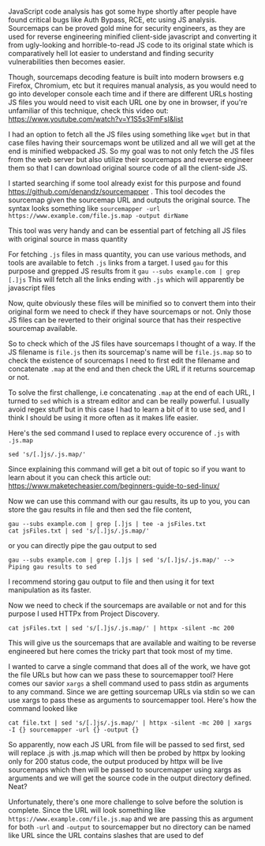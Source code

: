 
JavaScript code analysis has got some hype shortly after people have found critical bugs like Auth Bypass, RCE, etc using JS analysis. Sourcemaps can be proved gold mine for security engineers, as they are used for reverse engineering minified client-side javascript and converting it from ugly-looking and horrible-to-read JS code to its original state which is comparatively hell lot easier to understand and finding security vulnerabilities then becomes easier.

Though, sourcemaps decoding feature is built into modern browsers e.g Firefox, Chromium, etc but it requires manual analysis, as you would need to go into developer console each time and if there are different URLs hosting JS files you would need to visit each URL one by one in browser, if you're unfamiliar of this technique, check this video out: https://www.youtube.com/watch?v=Y1S5s3FmFsI&list

I had an option to fetch all the JS files using something like `wget` but in that case files having their sourcemaps wont be utilized and all we will get at the end is minified webpacked JS. So my goal was to not only fetch the JS files from the web server but also utilize their sourcemaps and reverse engineer them so that I can download original source code of all the client-side JS.

I started searching if some tool already exist for this purpose and found https://github.com/denandz/sourcemapper . This tool decodes the sourcemap given the sourcemap URL and outputs the original source. The syntax looks something like
` sourcemapper -url https://www.example.com/file.js.map -output dirName `

This tool was very handy and can be essential part of fetching all JS files with original source in mass quantity

For fetching `.js` files in mass quantity, you can use various methods, and tools are available to fetch `.js` links from a target. I used `gau` for this purpose and grepped JS results from it
``` gau --subs example.com | grep [.]js ```
This will fetch all the links ending with `.js` which will apparently be javascript files

Now, quite obviously these files will be minified so to convert them into their original form we need to check if they have sourcemaps or not. Only those JS files can be reverted to their original source that has their respective sourcemap available.

So to check which of the JS files have sourcemaps I thought of a way. If the JS filename is `file.js` then its sourcemap's name will be `file.js.map` so to check the existence of sourcemaps I need to first edit the filename and concatenate `.map` at the end and then check the URL if it returns sourcemap or not.

To solve the first challenge, i.e concatenating `.map` at the end of each URL, I turned to `sed` which is a stream editor and can be really powerful. I usually avoid regex stuff but in this case I had to learn a bit of it to use sed, and I think I should be using it more often as it makes life easier.

Here's the sed command I used to replace every occurence of `.js` with `.js.map`
```
sed 's/[.]js/.js.map/'
```
Since explaining this command will get a bit out of topic so if you want to learn about it you can check this article out: https://www.maketecheasier.com/beginners-guide-to-sed-linux/

Now we can use this command with our gau results, its up to you, you can store the gau results in file and then sed the file content,
```
gau --subs example.com | grep [.]js | tee -a jsFiles.txt
cat jsFiles.txt | sed 's/[.]js/.js.map/'
```
 or you can directly pipe the gau output to sed

```
gau --subs example.com | grep [.]js | sed 's/[.]js/.js.map/' --> Piping gau results to sed
```

I recommend storing gau output to file and then using it for text manipulation as its faster.

Now we need to check if the sourcemaps are available or not and for this purpose I used HTTPx from Project Discovery.
```
cat jsFiles.txt | sed 's/[.]js/.js.map/' | httpx -silent -mc 200
```
This will give us the sourcemaps that are available and waiting to be reverse engineered but here comes the tricky part that took most of my time.

I wanted to carve a single command that does all of the work, we have got the file URLs but how can we pass these to sourcemapper tool? Here comes our savior `xargs` a shell command used to pass stdin as arguments to any command. Since we are getting sourcemap URLs via stdin so we can use xargs to pass these as arguments to sourcemapper tool. Here's how the command looked like
```
cat file.txt | sed 's/[.]js/.js.map/' | httpx -silent -mc 200 | xargs -I {} sourcemapper -url {} -output {}
```
So apparently, now each JS URL from file will be passed to sed first, sed will replace .js with .js.map which will then be probed by httpx by looking only for 200 status code, the output produced by httpx will be live sourcemaps which then will be passed to sourcemapper using xargs as arguments and we will get the source code in the output directory defined. Neat?

Unfortunately, there's one more challenge to solve before the solution is complete. Since the URL will look something like `https://www.example.com/file.js.map` and we are passing this as argument for both `-url` and `-output` to sourcemapper but no directory can be named like URL since the URL contains slashes that are used to def